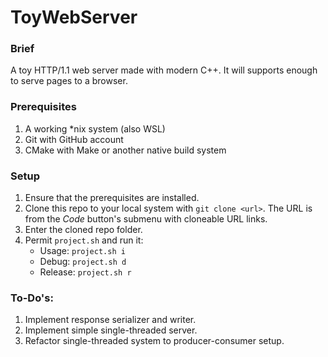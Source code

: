 # ToyWebServer

### Brief
A toy HTTP/1.1 web server made with modern C++. It will supports enough to serve pages to a browser.

### Prerequisites
 1. A working *nix system (also WSL) 
 2. Git with GitHub account
 3. CMake with Make or another native build system

### Setup
 1. Ensure that the prerequisites are installed.
 2. Clone this repo to your local system with `git clone <url>`. The URL is from the _Code_ button's submenu with cloneable URL links.
 3. Enter the cloned repo folder.
 4. Permit `project.sh` and run it:
    - Usage: `project.sh i`
    - Debug: `project.sh d`
    - Release: `project.sh r`

### To-Do's:
 1. Implement response serializer and writer.
 2. Implement simple single-threaded server.
 3. Refactor single-threaded system to producer-consumer setup.
